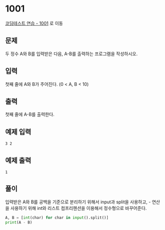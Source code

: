 # 1001

[코딩테스트 연습 - 1001][1] 로 이동

## 문제

두 정수 A와 B를 입력받은 다음, A-B를 출력하는 프로그램을 작성하시오.

## 입력

첫째 줄에 A와 B가 주어진다. (0 < A, B < 10)

## 출력

첫째 줄에 A-B를 출력한다.

## 예제 입력

```
3 2
```

## 예제 출력

```
1
```

## 풀이

입력받은 A와 B를 공백을 기준으로 분리하기 위해서 input과 split을 사용하고,
\- 연산을 사용하기 위해 int와 리스트 컴프리헨션을 이용해서 정수형으로 바꾸어준다.

```python
A, B = [int(char) for char in input().split()]
print(A - B)
```

[1]: https://www.acmicpc.net/problem/1001
